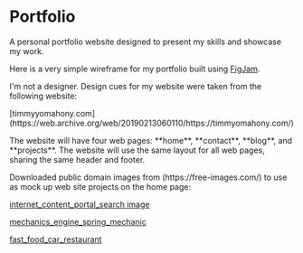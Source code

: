 # Portfolio


<p> A personal portfolio website designed to present my skills and showcase my work.</p>

Here is a very simple wireframe for my portfolio built using [FigJam](https://www.figma.com/file/m4qT6pQFJhMUwgO150SbAy/Portafolio-Website?node-id=0%3A1).
<br>

<p>I'm not a designer. Design cues for my website were taken from the following website:</p>
[timmyyomahony.com](https://web.archive.org/web/20190213060110/https://timmyomahony.com/)

<p>The website will have four web pages: **home**, **contact**, **blog**, and **projects**. The website will use the same layout for all web pages, sharing the same header and footer.</p>


<p>Downloaded public domain images from (https://free-images.com/) to use as mock up web site projects on the home page:</p>

[internet_content_portal_search image](https://free-images.com/display/internet_content_portal_search.html)

[mechanics_engine_spring_mechanic](https://free-images.com/display/mechanics_engine_springs_mechanic.html)

[fast_food_car_restaurant](https://free-images.com/display/fast_food_car_restaurant.html)
